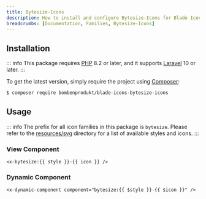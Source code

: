 ```yaml
---
title: Bytesize-Icons
description: How to install and configure Bytesize-Icons for Blade Icons.
breadcrumbs: [Documentation, Families, Bytesize-Icons]
---
```


## Installation

::: info
This package requires [PHP](https://www.php.net/) 8.2 or later, and it supports [Laravel](https://laravel.com/) 10 or later.
:::

To get the latest version, simply require the project using [Composer](https://getcomposer.org/):

```bash
$ composer require bombenprodukt/blade-icons-bytesize-icons
```

## Usage

::: info
The prefix for all icon families in this package is `bytesize`. Please refer to the [resources/svg](https://github.com/BombenProdukt/blade-icons-bytesize-icons/tree/main/resources/svg) directory for a list of available styles and icons.
:::

### View Component

```blade
<x-bytesize:{{ style }}-{{ icon }} />
```

### Dynamic Component

```blade
<x-dynamic-component component="bytesize:{{ $style }}-{{ $icon }}" />
```
